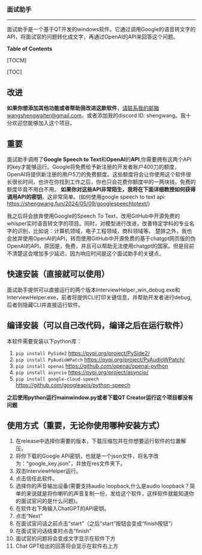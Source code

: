 ### 面试助手
------------
面试助手是一个基于QT开发的windows软件。它通过调用Google的语音转文字的API，将面试官的问题转化成文字，再通过OpenAI的API来回答这个问题。

**Table of Contents**

[TOCM]

[TOC]

## 改进
**如果你想添加其他功能或者帮助我改进这款软件**，请联系我的邮箱wangshengwalter@gmail.com，或者添加我的discord ID: shengwang。我十分欢迎您能够加入这个项目。

## 重要
面试助手调用了**Google Speech to Text**和**OpenAI**的**API**,你需要拥有这两个API的key才能够运行。Google将免费给予新注册的开发者账户400刀的额度，OpenAI将提供新注册的用户5刀的免费额度。这些额度将会让你使用这个软件很长很长时间，也许在你找到工作之后，你也只会花费你额度中的一两块钱。免费的额度毕竟不用白不用。
**如果你对这些API非常陌生，我将在下面详细教授如何获得调用API的密钥**，这非常简单。(如何使用google speech to text api: https://shengwang.fun/2024/05/09/googlespeechtotext/)

我之后将会放弃使用Google的Speech To Text，改用GitHub中开源免费的whisper实时语音转文字的项目。同时，对模型进行改进，改善特定学科的专业名字的识别，比如说：计算机领域，电子工程领域，商科领域等。
楚辞之外，我也会放弃使用OpenAI的API，转而使用GitHub中开源免费的基于chatgpt网页版的伪OpenAI的API，原因是，免费，并且可以帮助无法使用chatgpt的国家。但是目前不清楚这会增加多少延迟，因为响应时间是这个面试助手的关键点。

## 快速安装（直接就可以使用）
面试助手提供可以直接运行的两个版本InterviewHelper_win_debug.exe和InterviewHelper.exe，前者将提供CLI打印关键信息，并帮助开发者进行debug,后者则隐藏CLI并直接运行软件。

## 编译安装（可以自己改代码，编译之后在运行软件）
本软件需要安装以下python库：
1. `pip install PySide2`
https://pypi.org/project/PySide2/
2. `pip install PyAudioWPatch`
https://pypi.org/project/PyAudioWPatch/
3. `pip install openai`
https://github.com/openai/openai-python
4. `pip install asyncio`
https://pypi.org/project/asyncio/
5. `pip install google-cloud-speech`
https://github.com/googleapis/python-speech

**之后使用python运行mainwindow.py或者下载QT Creator运行这个项目都没有问题**

## 使用方式（重要，无论你使用哪种安装方式）
1. 在release中选择你需要的版本，下载压缩包并在你想要运行软件的位置解压。
2. 将你下载的Google API密钥，也就是一个json文件，将名字改为：“google_key.json”，并放在res文件夹下。
3. 双击InterviewHelper运行。
4. 点击信任此软件。
5. 选择你的声音输出设备(需要支持audio loopback,什么是audio loopback？简单的来说就是将你喇叭的声音复制一份，发给这个软件，这样软件就能知道你的面试官问的是什么问题)。
6. 在软件右下角输入ChatGPT的API密钥。
7. 点击“Next”
8. 在面试官问话之前点击“start”（之后“start”按钮会变成“finish按钮”）
9. 在面试官问话结束时点击“finish”
10. 面试官的问题将会变成文字显示在软件下方
11. Chat GPT给出的回答将会显示在软件右上方
